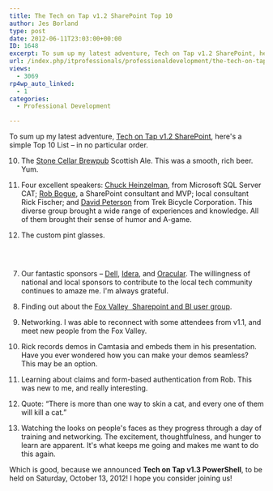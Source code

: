 ```yaml
---
title: The Tech on Tap v1.2 SharePoint Top 10
author: Jes Borland
type: post
date: 2012-06-11T23:03:00+00:00
ID: 1648
excerpt: To sum up my latest adventure, Tech on Tap v1.2 SharePoint, here's a simple Top 10 List – in no particular order.
url: /index.php/itprofessionals/professionaldevelopment/the-tech-on-tap-v1/
views:
  - 3069
rp4wp_auto_linked:
  - 1
categories:
  - Professional Development

---
```

To sum up my latest adventure, [Tech on Tap v1.2 SharePoint][1], here's a simple Top 10 List – in no particular order.

10. The [Stone Cellar Brewpub][2] Scottish Ale. This was a smooth, rich beer. Yum.

9. Four excellent speakers: [Chuck Heinzelman][3], from Microsoft SQL Server CAT; [Rob Bogue][4], a SharePoint consultant and MVP; local consultant Rick Fischer; and [David Peterson][5] from Trek Bicycle Corporation. This diverse group brought a wide range of experiences and knowledge. All of them brought their sense of humor and A-game.

8. The custom pint glasses.

 

<p style="text-align: center;">
  <img src="/wp-content/uploads/users/grrlgeek/ToT12Beer.jpg?mtime=1339462924" alt="" />
</p>

7. Our fantastic sponsors – [Dell][6], [Idera][7], and [Oracular][8]. The willingness of national and local sponsors to contribute to the local tech community continues to amaze me. I'm always grateful.

6. Finding out about the [Fox Valley  Sharepoint and BI user group][9].

5. Networking. I was able to reconnect with some attendees from v1.1, and meet new people from the Fox Valley.

4. Rick records demos in Camtasia and embeds them in his presentation. Have you ever wondered how you can make your demos seamless? This may be an option.

3. Learning about claims and form-based authentication from Rob. This was new to me, and really interesting.

2. Quote: “There is more than one way to skin a cat, and every one of them will kill a cat.”

1. Watching the looks on people's faces as they progress through a day of training and networking. The excitement, thoughtfulness, and hunger to learn are apparent. It's what keeps me going and makes me want to do this again.

Which is good, because we announced **Tech on Tap v1.3 PowerShell**, to be held on Saturday, October 13, 2012! I hope you consider joining us!

 [1]: http://www.techontap.org/
 [2]: http://stonecellarbrewpub.com/
 [3]: https://twitter.com/#!/SQLBoyWonder
 [4]: https://twitter.com/#!/RobBogue
 [5]: https://twitter.com/#!/SPRookie1
 [6]: http://www.dell.com/
 [7]: http://www.idera.com/Content/Home.aspx
 [8]: http://www.oracular.com/site/
 [9]: http://www.linkedin.com/groups?gid=3012906